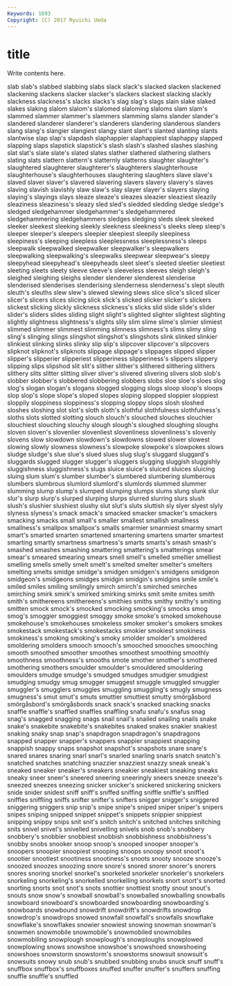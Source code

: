 ```yaml
---
Keywords: 1693 
Copyright: (C) 2017 Ryuichi Ueda
---
```


# title

Write contents here.

slab slab's slabbed slabbing slabs slack slack's slacked slacken slackened
slackening slackens slacker slacker's slackers slackest slacking slackly slackness slackness's
slacks slacks's slag slag's slags slain slake slaked slakes slaking
slalom slalom's slalomed slaloming slaloms slam slam's slammed slammer slammer's
slammers slamming slams slander slander's slandered slanderer slanderer's slanderers slandering
slanderous slanders slang slang's slangier slangiest slangy slant slant's slanted
slanting slants slantwise slap slap's slapdash slaphappier slaphappiest slaphappy slapped
slapping slaps slapstick slapstick's slash slash's slashed slashes slashing slat
slat's slate slate's slated slates slather slathered slathering slathers slating
slats slattern slattern's slatternly slatterns slaughter slaughter's slaughtered slaughterer slaughterer's
slaughterers slaughterhouse slaughterhouse's slaughterhouses slaughtering slaughters slave slave's slaved slaver
slaver's slavered slavering slavers slavery slavery's slaves slaving slavish slavishly
slaw slaw's slay slayer slayer's slayers slaying slaying's slayings slays
sleaze sleaze's sleazes sleazier sleaziest sleazily sleaziness sleaziness's sleazy sled
sled's sledded sledding sledge sledge's sledged sledgehammer sledgehammer's sledgehammered sledgehammering
sledgehammers sledges sledging sleds sleek sleeked sleeker sleekest sleeking sleekly
sleekness sleekness's sleeks sleep sleep's sleeper sleeper's sleepers sleepier sleepiest
sleepily sleepiness sleepiness's sleeping sleepless sleeplessness sleeplessness's sleeps sleepwalk sleepwalked
sleepwalker sleepwalker's sleepwalkers sleepwalking sleepwalking's sleepwalks sleepwear sleepwear's sleepy sleepyhead
sleepyhead's sleepyheads sleet sleet's sleeted sleetier sleetiest sleeting sleets sleety
sleeve sleeve's sleeveless sleeves sleigh sleigh's sleighed sleighing sleighs slender
slenderer slenderest slenderise slenderised slenderises slenderising slenderness slenderness's slept sleuth
sleuth's sleuths slew slew's slewed slewing slews slice slice's sliced
slicer slicer's slicers slices slicing slick slick's slicked slicker slicker's
slickers slickest slicking slickly slickness slickness's slicks slid slide slide's
slider slider's sliders slides sliding slight slight's slighted slighter slightest
slighting slightly slightness slightness's slights slily slim slime slime's slimier
slimiest slimmed slimmer slimmest slimming slimness slimness's slims slimy sling
sling's slinging slings slingshot slingshot's slingshots slink slinked slinkier slinkiest
slinking slinks slinky slip slip's slipcover slipcover's slipcovers slipknot slipknot's
slipknots slippage slippage's slippages slipped slipper slipper's slipperier slipperiest slipperiness
slipperiness's slippers slippery slipping slips slipshod slit slit's slither slither's
slithered slithering slithers slithery slits slitter slitting sliver sliver's slivered
slivering slivers slob slob's slobber slobber's slobbered slobbering slobbers slobs
sloe sloe's sloes slog slog's slogan slogan's slogans slogged slogging
slogs sloop sloop's sloops slop slop's slope slope's sloped slopes
sloping slopped sloppier sloppiest sloppily sloppiness sloppiness's slopping sloppy slops
slosh sloshed sloshes sloshing slot slot's sloth sloth's slothful slothfulness
slothfulness's sloths slots slotted slotting slouch slouch's slouched slouches slouchier
slouchiest slouching slouchy slough slough's sloughed sloughing sloughs sloven sloven's
slovenlier slovenliest slovenliness slovenliness's slovenly slovens slow slowdown slowdown's slowdowns
slowed slower slowest slowing slowly slowness slowness's slowpoke slowpoke's slowpokes
slows sludge sludge's slue slue's slued slues slug slug's sluggard
sluggard's sluggards slugged slugger slugger's sluggers slugging sluggish sluggishly sluggishness
sluggishness's slugs sluice sluice's sluiced sluices sluicing sluing slum slum's
slumber slumber's slumbered slumbering slumberous slumbers slumbrous slumlord slumlord's slumlords
slummed slummer slumming slump slump's slumped slumping slumps slums slung
slunk slur slur's slurp slurp's slurped slurping slurps slurred slurring
slurs slush slush's slushier slushiest slushy slut slut's sluts sluttish
sly slyer slyest slyly slyness slyness's smack smack's smacked smacker
smacker's smackers smacking smacks small small's smaller smallest smallish smallness
smallness's smallpox smallpox's smalls smarmier smarmiest smarmy smart smart's smarted
smarten smartened smartening smartens smarter smartest smarting smartly smartness smartness's
smarts smarts's smash smash's smashed smashes smashing smattering smattering's smatterings
smear smear's smeared smearing smears smell smell's smelled smellier smelliest
smelling smells smelly smelt smelt's smelted smelter smelter's smelters smelting
smelts smidge smidge's smidgen smidgen's smidgens smidgeon smidgeon's smidgeons smidges
smidgin smidgin's smidgins smile smile's smiled smiles smiling smilingly smirch
smirch's smirched smirches smirching smirk smirk's smirked smirking smirks smit
smite smites smith smith's smithereens smithereens's smithies smiths smithy smithy's
smiting smitten smock smock's smocked smocking smocking's smocks smog smog's
smoggier smoggiest smoggy smoke smoke's smoked smokehouse smokehouse's smokehouses smokeless
smoker smoker's smokers smokes smokestack smokestack's smokestacks smokier smokiest smokiness
smokiness's smoking smoking's smoky smolder smolder's smoldered smoldering smolders smooch
smooch's smooched smooches smooching smooth smoothed smoother smoothes smoothest smoothing
smoothly smoothness smoothness's smooths smote smother smother's smothered smothering smothers
smoulder smoulder's smouldered smouldering smoulders smudge smudge's smudged smudges smudgier
smudgiest smudging smudgy smug smugger smuggest smuggle smuggled smuggler smuggler's
smugglers smuggles smuggling smuggling's smugly smugness smugness's smut smut's smuts
smuttier smuttiest smutty smörgåsbord smörgåsbord's smörgåsbords snack snack's snacked snacking
snacks snaffle snaffle's snaffled snaffles snaffling snafu snafu's snafus snag
snag's snagged snagging snags snail snail's snailed snailing snails snake
snake's snakebite snakebite's snakebites snaked snakes snakier snakiest snaking snaky
snap snap's snapdragon snapdragon's snapdragons snapped snapper snapper's snappers snappier
snappiest snapping snappish snappy snaps snapshot snapshot's snapshots snare snare's
snared snares snaring snarl snarl's snarled snarling snarls snatch snatch's
snatched snatches snatching snazzier snazziest snazzy sneak sneak's sneaked sneaker
sneaker's sneakers sneakier sneakiest sneaking sneaks sneaky sneer sneer's sneered
sneering sneeringly sneers sneeze sneeze's sneezed sneezes sneezing snicker snicker's
snickered snickering snickers snide snider snidest sniff sniff's sniffed sniffing
sniffle sniffle's sniffled sniffles sniffling sniffs snifter snifter's snifters snigger
snigger's sniggered sniggering sniggers snip snip's snipe snipe's sniped sniper
sniper's snipers snipes sniping snipped snippet snippet's snippets snippier snippiest
snipping snippy snips snit snit's snitch snitch's snitched snitches snitching
snits snivel snivel's snivelled snivelling snivels snob snob's snobbery snobbery's
snobbier snobbiest snobbish snobbishness snobbishness's snobby snobs snooker snoop snoop's
snooped snooper snooper's snoopers snoopier snoopiest snooping snoops snoopy snoot
snoot's snootier snootiest snootiness snootiness's snoots snooty snooze snooze's snoozed
snoozes snoozing snore snore's snored snorer snorer's snorers snores snoring
snorkel snorkel's snorkeled snorkeler snorkeler's snorkelers snorkeling snorkeling's snorkelled snorkelling
snorkels snort snort's snorted snorting snorts snot snot's snots snottier
snottiest snotty snout snout's snouts snow snow's snowball snowball's snowballed
snowballing snowballs snowboard snowboard's snowboarded snowboarding snowboarding's snowboards snowbound snowdrift
snowdrift's snowdrifts snowdrop snowdrop's snowdrops snowed snowfall snowfall's snowfalls snowflake
snowflake's snowflakes snowier snowiest snowing snowman snowman's snowmen snowmobile snowmobile's
snowmobiled snowmobiles snowmobiling snowplough snowplough's snowploughs snowplowed snowplowing snows snowshoe
snowshoe's snowshoed snowshoeing snowshoes snowstorm snowstorm's snowstorms snowsuit snowsuit's snowsuits
snowy snub snub's snubbed snubbing snubs snuck snuff snuff's snuffbox
snuffbox's snuffboxes snuffed snuffer snuffer's snuffers snuffing snuffle snuffle's snuffled
